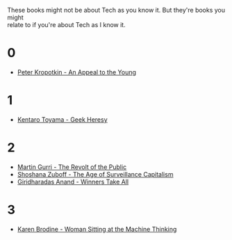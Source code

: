 These books might not be about Tech as you know it. But they're books you might     
relate to if you're about Tech as I know it. 

# 0

* [Peter Kropotkin - An Appeal to the Young](bookified/an_appeal_to_the_young.pdf)

# 1

* [Kentaro Toyama - Geek Heresy](https://github.com/thoth-commits/aa/files/6588409/Kentaro.Toyama.-.Geek.Heresy_.Rescuing.Social.Change.from.the.Cult.of.Technology-PublicAffairs.epub.zip)

# 2

* [Martin Gurri - The Revolt of the Public](https://github.com/thoth-commits/aa/files/6588403/Martin.Gurri.-.The.Revolt.of.the.Public.and.the.Crisis.of.Authority.in.the.New.Millennium.epub.zip)
* [Shoshana Zuboff - The Age of Surveillance Capitalism](https://github.com/thoth-commits/aa/files/6588405/Shoshana.Zuboff.-.The.Age.of.Surveillance.Capitalism_.The.Fight.for.a.Human.Future.at.the.New.Frontier.of.Power.2019.PublicAffairs.-.libgen.lc.epub.zip)
* [Giridharadas Anand - Winners Take All](https://github.com/thoth-commits/aa/files/6588406/Giridharadas.Anand.-.Winners.take.all._.the.elite.charade.of.changing.the.world-Alfred.A.Knopf.epub.zip)

# 3

* [Karen Brodine - Woman Sitting at the Machine Thinking](bookified/woman_sitting_at_the_machine_thinking.pdf)
